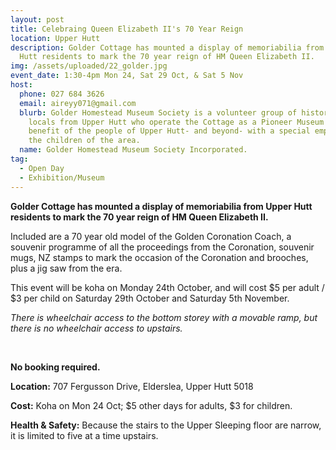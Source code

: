 ```yaml
---
layout: post
title: Celebraing Queen Elizabeth II's 70 Year Reign
location: Upper Hutt
description: Golder Cottage has mounted a display of memoriabilia from Upper
  Hutt residents to mark the 70 year reign of HM Queen Elizabeth II.
img: /assets/uploaded/22_golder.jpg
event_date: 1:30-4pm Mon 24, Sat 29 Oct, & Sat 5 Nov
host:
  phone: 027 684 3626
  email: aireyy071@gmail.com
  blurb: Golder Homestead Museum Society is a volunteer group of history-loving
    locals from Upper Hutt who operate the Cottage as a Pioneer Museum for the
    benefit of the people of Upper Hutt- and beyond- with a special emphasis on
    the children of the area.
  name: Golder Homestead Museum Society Incorporated.
tag:
  - Open Day
  - Exhibition/Museum
---
```

**Golder Cottage has mounted a display of memoriabilia from Upper Hutt residents to mark the 70 year reign of HM Queen Elizabeth II.**

Included are a 70 year old model of the Golden Coronation Coach, a souvenir programme of all the proceedings from the Coronation, souvenir mugs, NZ stamps to mark the occasion of the Coronation and brooches, plus a jig saw from the era.

This event will be koha on Monday 24th October, and will cost $5 per adult / $3 per child on Saturday 29th October and Saturday 5th November.

*There is wheelchair access to the bottom storey with a movable ramp, but there is no wheelchair access to upstairs.*

<br>

**No booking required.**

**Location:** 707 Fergusson Drive, Elderslea, Upper Hutt 5018

**Cost:** Koha on Mon 24 Oct; $5 other days for adults, $3 for children.

**Health & Safety:** Because the stairs to the Upper Sleeping floor are narrow, it is limited to five at a time upstairs.